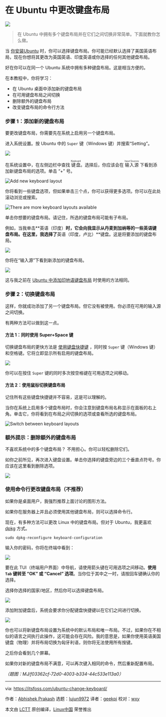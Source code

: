 [#]: subject: "Change Keyboard Layout in Ubuntu"
[#]: via: "https://itsfoss.com/ubuntu-change-keyboard/"
[#]: author: "Abhishek Prakash https://itsfoss.com/author/abhishek/"
[#]: collector: "lujun9972/lctt-scripts-1700446145"
[#]: translator: "geekpi"
[#]: reviewer: "wxy"
[#]: publisher: "wxy"
[#]: url: "https://linux.cn/article-16442-1.html"

在 Ubuntu 中更改键盘布局
======

![][0]

> 在 Ubuntu 中拥有多个键盘布局并在它们之间切换非常简单。下面就教你怎么做。

当 [你安装Ubuntu][1] 时，你可以选择键盘布局。你可能已经默认选择了美国英语布局，现在你想将其更改为英国英语、印度英语或你选择的任何其他键盘布局。

好在你可以在同一个 Ubuntu 系统中拥有多种键盘布局。这是相当方便的。

在本教程中，你将学习：

   * 在 Ubuntu 桌面中添加新的键盘布局
   * 在可用键盘布局之间切换
   * 删除额外的键盘布局
   * 改变键盘布局的命令行方法

### 步骤 1：添加新的键盘布局

要更改键盘布局，你需要先在系统上启用另一个键盘布局。

进入系统设置。按 Ubuntu 中的 `Super` 键（Windows 键）并搜索“Setting”。

![][2]

在系统设置中，在左侧边栏中查找 <ruby>键盘<rt>Keyboard</rt></ruby>。选择后，你应该会在 <ruby>输入源<rt>Input Sources</rt></ruby> 下看到添加新键盘布局的选项。单击 “+” 号。

![Add new keyboard layout][3]

你将看到一些键盘选项，但如果单击三个点，你可以获得更多选项。你可以在此处滚动浏览或搜索。

![There are more keyboard layouts available][4]

单击你想要的键盘布局。请记住，所选的键盘布局可能有子布局。

例如，当我单击**英语（印度）**时，它会向我显示从丹麦到加纳等的一些英语键盘布局。在这里，我选择了**英语（印度，卢比）**键盘。这是将要添加的键盘布局。

![][5]

你将在“输入源”下看到新添加的键盘布局。

![][6]

这与我之前在 [Ubuntu 中添加印地语键盘布局][7] 时使用的方法相同。

### 步骤 2：切换键盘布局

这样，你就成功添加了另一个键盘布局。但它没有被使用。你必须在可用的输入源之间切换。

有两种方法可以做到这一点。

#### 方法 1：同时使用 Super+Space 键

切换键盘布局的更快方法是 [使用键盘快捷键][8] ，同时按 `Super` 键（Windows 键）和空格键。它将立即显示所有启用的键盘布局。

![][9]

你可以在按住 `Super` 键的同时多次按空格键在可用选项之间移动。

#### 方法 2：使用鼠标切换键盘布局

记住所有这些键盘快捷键并不容易，这是可以理解的。

当你在系统上启用多个键盘布局时，你会注意到键盘布局名称显示在面板的右上角。单击它，你将看到在布局之间切换的选项或查看所选的键盘布局。

![Switch between keyboard layouts][10]

### 额外提示：删除额外的键盘布局

不喜欢系统中的多个键盘布局？ 不用担心。你可以轻松删除它们。

如你之前所见，再次进入键盘设置。单击你选择的键盘旁边的三个垂直点符号。你应该在这里看到删除选项。

![][11]

### 使用命令行更改键盘布局（不推荐）

如果你是桌面用户，我强烈推荐上面讨论的图形方法。

如果你在服务器上并且必须使用其他键盘布局，则可以选择命令行。

现在，有多种方法可以更改 Linux 中的键盘布局。但对于 Ubuntu，我更喜欢 [dpkg][12] 方式。

```
sudo dpkg-reconfigure keyboard-configuration
```

输入你的密码，你将在终端中看到：

![][13]

要在此 TUI（终端用户界面）中导航，请使用箭头键在可用选项之间移动。**使用 `Tab` 键转至 “OK” 或 “Cancel” 选项**。当你位于其中之一时，请按回车键确认你的选择。

选择你选择的国家/地区，然后你可以选择键盘布局。

![][14]

添加附加键盘后，系统会要求你分配键盘快捷键以在它们之间进行切换。

![][15]

你也可以将新键盘布局设置为系统中的默认布局和唯一布局。不过，如果你在不相似的语言之间执行此操作，这可能会存在风险。我的意思是，如果你使用英语美国键盘（物理）并将布局切换为匈牙利语，则你将无法使用所有按键。

之后你会看到几个屏幕。

如果你对新的键盘布局不满意，可以再次键入相同的命令，然后重新配置布局。

*（题图：MJ/f03362cf-72d0-4003-b334-44c533e113a0）*

--------------------------------------------------------------------------------

via: https://itsfoss.com/ubuntu-change-keyboard/

作者：[Abhishek Prakash][a]
选题：[lujun9972][b]
译者：[geekpi](https://github.com/geekpi)
校对：[wxy](https://github.com/wxy)

本文由 [LCTT](https://github.com/LCTT/TranslateProject) 原创编译，[Linux中国](https://linux.cn/) 荣誉推出

[a]: https://itsfoss.com/author/abhishek/
[b]: https://github.com/lujun9972
[1]: https://itsfoss.com/install-ubuntu/
[2]: https://itsfoss.com/content/images/2023/11/start-system-settings-ubuntu-1.png
[3]: https://itsfoss.com/content/images/2023/11/adding-new-keyboard-layout-ubuntu-1.png
[4]: https://itsfoss.com/content/images/2023/11/adding-keyboard-layout-1-1.png
[5]: https://itsfoss.com/content/images/2023/11/new-keyboard-layout-added-ubuntu-1.png
[6]: https://itsfoss.com/content/images/2023/11/multiple-keyboards-ubuntu.png
[7]: https://itsfoss.com/type-indian-languages-ubuntu/
[8]: https://itsfoss.com/ubuntu-shortcuts/
[9]: https://itsfoss.com/content/images/2023/11/switch-keyboard-layout-using-keyboard-shortcut-in-ubuntu.png
[10]: https://itsfoss.com/content/images/2023/11/switching-keyboard-layout-ubuntu-1.png
[11]: https://itsfoss.com/content/images/2023/11/remove-additional-keyboard-layout-ubuntu-1.png
[12]: https://wiki.debian.org/dpkg
[13]: https://itsfoss.com/content/images/2023/11/changing-keyboard-layout-ubuntu-command-line.png
[14]: https://itsfoss.com/content/images/2023/11/adding-keyboard-ubuntu-command-line-1.png
[15]: https://itsfoss.com/content/images/2023/11/keyboard-switch-option.png
[0]: https://img.linux.net.cn/data/attachment/album/202312/05/160115uz3s3y093fak0za9.png